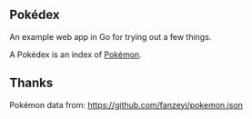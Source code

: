 ## Pokédex

An example web app in Go for trying out a few things.

A Pokédex is an index of [Pokémon](https://en.wikipedia.org/wiki/Pok%C3%A9mon).

## Thanks

Pokémon data from: https://github.com/fanzeyi/pokemon.json
